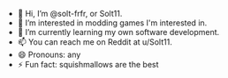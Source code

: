 - 👋 Hi, I’m @solt-frfr, or Solt11.
- 👀 I’m interested in modding games I'm interested in.
- 🌱 I’m currently learning my own software development.
- 📫 You can reach me on Reddit at u/Solt11.
- 😄 Pronouns: any
- ⚡ Fun fact: squishmallows are the best

<!---
solt-frfr/solt-frfr is a ✨ special ✨ repository because its `README.md` (this file) appears on your GitHub profile.
You can click the Preview link to take a look at your changes.
--->
